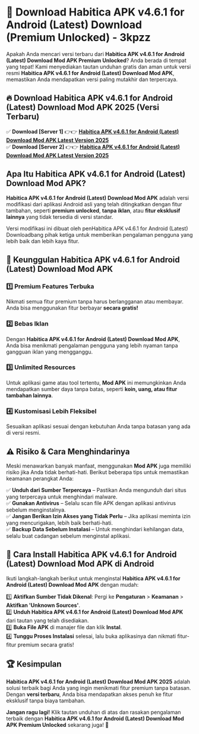 # 🎯 Download Habitica APK v4.6.1 for Android (Latest) Download (Premium Unlocked) -  3kpzz

Apakah Anda mencari versi terbaru dari **Habitica APK v4.6.1 for Android (Latest) Download Mod APK Premium Unlocked**? Anda berada di tempat yang tepat! Kami menyediakan tautan unduhan gratis dan aman untuk versi resmi **Habitica APK v4.6.1 for Android (Latest) Download Mod APK**, memastikan Anda mendapatkan versi paling mutakhir dan terpercaya.

## 🔥 Download Habitica APK v4.6.1 for Android (Latest) Download Mod APK 2025 (Versi Terbaru)

✅ **Download [Server 1]** 👉👉 [**Habitica APK v4.6.1 for Android (Latest) Download Mod APK Latest Version 2025**](https://momento.my/?title=Habitica_APK_v4.6.1_for_Android_(Latest)_Download)  
✅ **Download [Server 2]** 👉👉 [**Habitica APK v4.6.1 for Android (Latest) Download Mod APK Latest Version 2025**](https://momento.my/?title=Habitica_APK_v4.6.1_for_Android_(Latest)_Download)  

## Apa Itu Habitica APK v4.6.1 for Android (Latest) Download Mod APK?

**Habitica APK v4.6.1 for Android (Latest) Download Mod APK** adalah versi modifikasi dari aplikasi Android asli yang telah ditingkatkan dengan fitur tambahan, seperti **premium unlocked**, **tanpa iklan**, atau **fitur eksklusif lainnya** yang tidak tersedia di versi standar.

Versi modifikasi ini dibuat oleh penHabitica APK v4.6.1 for Android (Latest) Downloadbang pihak ketiga untuk memberikan pengalaman pengguna yang lebih baik dan lebih kaya fitur.

## 🎯 Keunggulan Habitica APK v4.6.1 for Android (Latest) Download Mod APK

### 1️⃣ Premium Features Terbuka
Nikmati semua fitur premium tanpa harus berlangganan atau membayar. Anda bisa menggunakan fitur berbayar **secara gratis!**

### 2️⃣ Bebas Iklan
Dengan **Habitica APK v4.6.1 for Android (Latest) Download Mod APK**, Anda bisa menikmati pengalaman pengguna yang lebih nyaman tanpa gangguan iklan yang mengganggu.

### 3️⃣ Unlimited Resources
Untuk aplikasi game atau tool tertentu, **Mod APK** ini memungkinkan Anda mendapatkan sumber daya tanpa batas, seperti **koin, uang, atau fitur tambahan lainnya**.

### 4️⃣ Kustomisasi Lebih Fleksibel
Sesuaikan aplikasi sesuai dengan kebutuhan Anda tanpa batasan yang ada di versi resmi.

## ⚠️ Risiko & Cara Menghindarinya

Meski menawarkan banyak manfaat, menggunakan **Mod APK** juga memiliki risiko jika Anda tidak berhati-hati. Berikut beberapa tips untuk memastikan keamanan perangkat Anda:

✅ **Unduh dari Sumber Terpercaya** – Pastikan Anda mengunduh dari situs yang terpercaya untuk menghindari malware.  
✅ **Gunakan Antivirus** – Selalu scan file APK dengan aplikasi antivirus sebelum menginstalnya.  
✅ **Jangan Berikan Izin Akses yang Tidak Perlu** – Jika aplikasi meminta izin yang mencurigakan, lebih baik berhati-hati.  
✅ **Backup Data Sebelum Instalasi** – Untuk menghindari kehilangan data, selalu buat cadangan sebelum menginstal aplikasi.

## 📌 Cara Install Habitica APK v4.6.1 for Android (Latest) Download Mod APK di Android

Ikuti langkah-langkah berikut untuk menginstal **Habitica APK v4.6.1 for Android (Latest) Download Mod APK** dengan mudah:

1️⃣ **Aktifkan Sumber Tidak Dikenal**: Pergi ke **Pengaturan** > **Keamanan** > **Aktifkan 'Unknown Sources'**.  
2️⃣ **Unduh Habitica APK v4.6.1 for Android (Latest) Download Mod APK** dari tautan yang telah disediakan.  
3️⃣ **Buka File APK** di manajer file dan klik **Instal**.  
4️⃣ **Tunggu Proses Instalasi** selesai, lalu buka aplikasinya dan nikmati fitur-fitur premium secara gratis!

## 🏆 Kesimpulan

**Habitica APK v4.6.1 for Android (Latest) Download Mod APK 2025** adalah solusi terbaik bagi Anda yang ingin menikmati fitur premium tanpa batasan. Dengan **versi terbaru**, Anda bisa mendapatkan akses penuh ke fitur eksklusif tanpa biaya tambahan.

**Jangan ragu lagi!** Klik tautan unduhan di atas dan rasakan pengalaman terbaik dengan **Habitica APK v4.6.1 for Android (Latest) Download Mod APK Premium Unlocked** sekarang juga! 🚀
